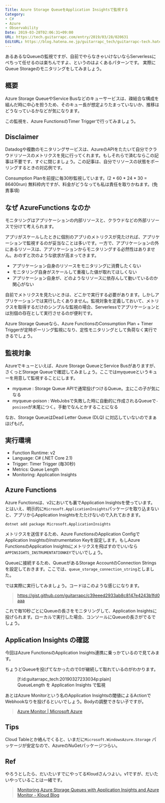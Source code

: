 ```yaml
---
Title: Azure Storage QueueをApplication Insightsで監視する
Category:
- C#
- Azure
- Observability
Date: 2019-03-28T02:06:31+09:00
URL: https://tech.guitarrapc.com/entry/2019/03/28/020631
EditURL: https://blog.hatena.ne.jp/guitarrapc_tech/guitarrapc-tech.hatenablog.com/atom/entry/17680117127000604831
---
```


あるあるなQueueの監視ですが、自前でやらなきゃいけないならServerlessにぺちって任せるのは楽ちんですよ、というのはよくあるパターンです。
実際にQueue Storageのモニタリングをしてみましょう。


## 概要

Azure Storage QueueやService Busなどのキューサービスは、疎結合な構成を組んだ時に中心を担うため、そのキュー長が想定よりたまっていないか、推移はどうなっているかなどが気になります。

この監視を、Azure FunctionsのTimer Triggerで行ってみましょう。

## Disclaimer

Datadogや複数のモニタリングサービスは、AzureのAPIをたたいて自分でクラウドリソースのメトリクスを見に行ってくれます。もしそれらで済むならこの記事は不要です、すぐに閉じましょう。この記事は、自分でリソースの状態をポーリングするときの対応例です。

Consumption Planを前提に毎30秒監視しています。(2 * 60 * 24 * 30 = 86400run)
無料枠内ですが、料金がどうなっても私は責任を取りかねます。(免責事項)

## なぜ AzureFunctions なのか

モニタリングはアプリケーションの内部リソースと、クラウドなどの外部リソースで分けて考えられます。

アプリがスケールしたときに個別のアプリのメトリクスが見たければ、アプリケーションで監視するのが妥当なことは多いです。一方で、アプリケーションの外にあるリソースは、アプリケーションからモニタリングする必然性はありません。おのずと次のような欲求が高まってきます。

* アプリケーション自身のリソースをモニタリングに消費したくない
* モニタリング自身がスケールして重複した値が取れてほしくない
* アプリケーション自身が、どのようなリソースに依存んして動いているのか関心がない

自前でメトリクスを見たいときは、どこかで実行する必要があります。しかしアプリケーションでは実行したくありません。監視対象を定義しておいて、メトリクスを取得するだけのシンプルな監視の場合、Serverlessでアプリケーションとは別個の存在として実行させるのが便利です。

Azure Storage Queueなら、Azure FunctionsのConsumption Plan + Timer Triggerが定時ポーリング監視になり、定性モニタリングとして負荷なく実行できるでしょう。

## 監視対象

Azureでキューといえば、Azure Storage QueueとService Busがありますが、さくっとStorage Queueで確認してみましょう。ここではmyqueueというキューを用意して監視することにします。

* myqueue : Storage Queue APIで通常投げつけるQueue。主にこの子が気になる
* myqueue-poison : WebJobsで失敗した時に自動的に作成されるQueueで`-posison`が末尾につく。手動でなんとかすることになる

なお、Storage QueueはDead Letter Queue (DLQ) に対応していないのでまぁほげもげ。

## 実行環境

* Function Runtime: v2
* Language: C# (.NET Core 2.1)
* Trigger: Timer Trigger (毎30秒)
* Metrics: Queue Length
* Monitoring: Application Insights

## Azure Functions

Azure Functionsは、v2においても裏でApplication Insightsを使っています。
とはいえ、明示的に`Microsoft.ApplicationInsights`パッケージを取り込まないと、アプリからApplication Insightsをたたけないので入れておきます。

```shell
dotnet add package Microsoft.ApplicationInsights
```

メトリクスを送信するため、Azure FunctionsのApplication ConfigでApplication InsightsのInstrumentation Keyを設定します。もしAzure FunctionsのApplication Insightsにメトリクスを飛ばすのでいいなら`APPINSIGHTS_INSTRUMENTATIONKEY`でいいでしょう。

Queueに接続するため、QueueがあるStorage AccountのConnection Stringsを設定しておきます。ここでは、`queue_storage_connection_string`としました。

では実際に実行してみましょう。コードはこのような感じになります。

> https://gist.github.com/guitarrapc/c39eeed2933ab8c8147e4243b1fd0aaa


これで毎10秒ごとにQueueの長さをモニタリングして、Application Insightsに投げられます。ローカルで実行した場合、コンソールにQueueの長さがでるでしょう。

## Application Insights の確認

今回はAzure FunctionsのApplication Insights連携に乗っかているので見てみます。

ちょうどQueueを投げてなかったので0が継続して取れているのがわかります。

<figure class="figure-image figure-image-fotolife" title="QueueLength を Application Insights で監視">[f:id:guitarrapc_tech:20190327233034p:plain]<figcaption>QueueLength を Application Insights で監視</figcaption></figure>

あとはAzure Monitorという名のApplication Insightsの閾値によるActionでWebhookなりを投げるといいでしょう。Bodyの調整できない子ですが。

> [Azure Monitor \| Microsoft Azure](https://azure.microsoft.com/ja-jp/services/monitor/)

## Tips

Cloud Tableとか絡んでくると、いまだに`Microsoft.WindowsAzure.Storage`  パッケージが安定なので、AzureのNuGetパッケージつらい。

## Ref

やろうとしたら、だいたいすでにやってるKloudさんつよい。v1ですが、だいたいやっていることは一緒です。

> [Monitoring Azure Storage Queues with Application Insights and Azure Monitor \- Kloud Blog](https://blog.kloud.com.au/2017/09/07/monitoring-azure-storage-queues-with-application-insights-and-azure-monitor/)
